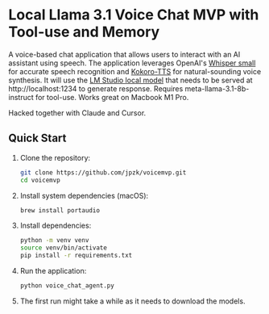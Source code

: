 # Local Llama 3.1 Voice Chat MVP with Tool-use and Memory

A voice-based chat application that allows users to interact with an AI assistant using speech. The application leverages OpenAI's [Whisper small](https://huggingface.co/openai/whisper-small) for accurate speech recognition and [Kokoro-TTS](https://huggingface.co/hexgrad/Kokoro-82M) for natural-sounding voice synthesis. It will use the [LM Studio local model](https://lms.dev/) that needs to be served at http://localhost:1234 to generate response. Requires meta-llama-3.1-8b-instruct for tool-use. Works great on Macbook M1 Pro. 

Hacked together with Claude and Cursor. 

## Quick Start

1. Clone the repository:
   ```bash
   git clone https://github.com/jpzk/voicemvp.git
   cd voicemvp
   ```

2. Install system dependencies (macOS):
   ```bash
   brew install portaudio
   ```

3. Install dependencies:
   ```bash
   python -m venv venv
   source venv/bin/activate
   pip install -r requirements.txt
   ```

4. Run the application:
   ```bash
   python voice_chat_agent.py
   ```

5. The first run might take a while as it needs to download the models.
